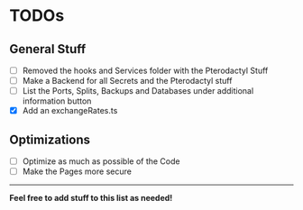 # TODOs

## General Stuff

- [ ] Removed the hooks and Services folder with the Pterodactyl Stuff
- [ ] Make a Backend for all Secrets and the Pterodactyl stuff
- [ ] List the Ports, Splits, Backups and Databases under additional information button
- [x] Add an exchangeRates.ts

## Optimizations

- [ ] Optimize as much as possible of the Code
- [ ] Make the Pages more secure

---

**Feel free to add stuff to this list as needed!**
